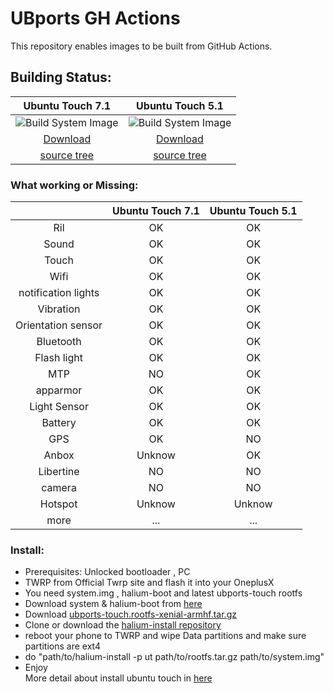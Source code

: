 # UBports GH Actions
This repository enables images to be built from GitHub Actions.

## Building Status:  
|                 Ubuntu Touch 7.1          |                  Ubuntu Touch 5.1                    | 
|:------------:|:------------:|
| ![Build System Image](https://github.com/ubports-onyx/ubports-ci/workflows/Build%20System%20Image/badge.svg?branch=ut-7.1) |        ![Build System Image](https://github.com/ubports-onyx/ubports-ci/workflows/Build%20System%20Image/badge.svg?branch=ut-5.1)   |
| [Download](https://github.com/ubports-onyx/ubports-ci/actions?query=branch%3Aut-7.1) | [Download](https://github.com/ubports-onyx/ubports-ci/actions?query=branch%3Aut-5.1)                    | 
| [source tree](https://github.com/ubports-onyx/halium-devices/blob/halium-7.1/manifests/oneplus_onyx.xml)  |   [source tree](https://github.com/ubports-onyx/halium-devices/blob/halium-5.1/manifests/oneplus_onyx.xml)   |


### What working or Missing:  
|            |      Ubuntu Touch 7.1          |                   Ubuntu Touch 5.1                    | 
|:------------:|:------------:|:------------:|
| Ril |  OK   |    OK   |
| Sound | OK    | OK   |
| Touch | OK    | OK   |
| Wifi | OK    | OK   |
| notification lights | OK    | OK  |
| Vibration | OK    | OK   |
| Orientation sensor | OK    | OK   |
| Bluetooth | OK    | OK   |
| Flash light |  OK    | OK   |
| MTP | NO    | OK  |
| apparmor | OK    | OK   |
| Light Sensor | OK    | OK   |
| Battery | OK    | OK   |
| GPS | OK    |  NO   |
| Anbox | Unknow    | OK   |
| Libertine | NO    | NO   |
| camera | NO    | NO   |
| Hotspot | Unknow    | Unknow   |
| more |  ...    | ...   |

### Install:  
   * Prerequisites: Unlocked bootloader , PC
   * TWRP from Official Twrp site and flash it into your OneplusX
   * You need system.img , halium-boot and latest ubports-touch rootfs
   * Download system & halium-boot from [here](https://github.com/ubports-onyx/ubports-ci/actions)
   * Download [ubports-touch.rootfs-xenial-armhf.tar.gz](https://ci.ubports.com/job/xenial-rootfs-armhf/)
   * Clone or download the [halium-install repository](https://gitlab.com/JBBgameich/halium-install)
   * reboot your phone to TWRP and  wipe Data partitions and make sure partitions are ext4
   * do "path/to/halium-install -p ut path/to/rootfs.tar.gz path/to/system.img"
   * Enjoy  
More detail about install ubuntu touch in [here](http://docs.ubports.com/en/latest/porting/installing-16-04.html#installing-ubuntu-touch-16-04-images-on-halium) 

    
